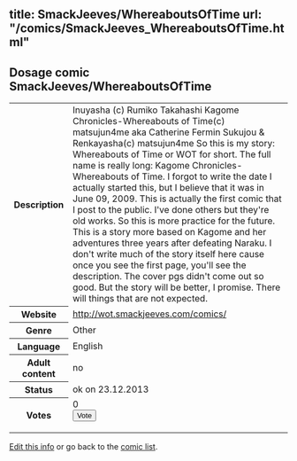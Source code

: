 title: SmackJeeves/WhereaboutsOfTime
url: "/comics/SmackJeeves_WhereaboutsOfTime.html"
---
Dosage comic SmackJeeves/WhereaboutsOfTime
-----------------------------------------

<p id="msg"></p>
<script type="text/javascript">
if (window.location.search === '?edit_info_mail=sent_ok') {
  var elem = document.getElementById("msg");
  elem.innerHTML = 'Edited information sucessfully sent for review, which is usually done daily. Thanks!';
  elem.className = 'ok';
}
</script>
<table class="comicinfo">
<tr>
<th>Description</th><td>Inuyasha (c) Rumiko Takahashi Kagome Chronicles-Whereabouts of Time(c) matsujun4me aka Catherine Fermin Sukujou &amp; Renkayasha(c) matsujun4me So this is my story: Whereabouts of Time or WOT for short. The full name is really long: Kagome Chronicles-Whereabouts of Time. I forgot to write the date I actually started this, but I believe that it was in June 09, 2009. This is actually the first comic that I post to the public. I've done others but they're old works. So this is more practice for the future. This is a story more based on Kagome and her adventures three years after defeating Naraku. I don't write much of the story itself here cause once you see the first page, you'll see the description. The cover pgs didn't come out so good. But the story will be better, I promise. There will things that are not expected.</td>
</tr>
<tr>
<th>Website</th><td><a href="http://wot.smackjeeves.com/comics/">http://wot.smackjeeves.com/comics/</a></td>
</tr>
<tr>
<th>Genre</th><td>Other</td>
</tr>
<tr>
<th>Language</th><td>English</td>
</tr>
<tr>
<th>Adult content</th><td>no</td>
</tr>
<tr>
<th>Status</th><td>ok on 23.12.2013</td>
</tr>
<tr>
<th>Votes</th><td>0
<form action="http://gaecounter.appspot.com/count/" method="POST">
<input name="name" type="hidden" value="SmackJeeves_WhereaboutsOfTime"/>
<input name="uid" type="hidden" id="voteuid" value=""/>
<input type="submit" value="Vote"/>
</form>
</td>
</tr>
</table>
<script type="text/javascript">
var ua = navigator.userAgent;
document.getElementById("voteuid").value = ua.replace(/[^a-zA-Z0-9\._:]/g , "_");;
</script>

[Edit this info](SmackJeeves_WhereaboutsOfTime_edit.html) or go back to the [comic list](../comic-index.html).
